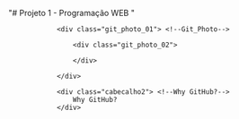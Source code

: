 "# Projeto 1 - Programação WEB " 

                <div class="git_photo_01"> <!--Git_Photo-->
                    
                    <div class="git_photo_02">
                        
                    </div>

                </div>
            
                <div class="cabecalho2"> <!--Why GitHub?-->
                    Why GitHub?
                </div>